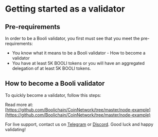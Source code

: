 # Getting started as a validator

## Pre-requirements

In order to be a Booli validator, you first must see that you meet the pre-requirements:

* You know what it means to be a Booli validator - How to become a validator
* You have at least 5K BOOLI tokens or you will have an aggregated delegation of at least 5K BOOLI tokens.

## How to become a Booli validator

To quickly become a validator, follow this steps:

Read more at: [https://github.com/Boolichain/CoinNetwork/tree/master/node-example](https://github.com/Boolichain/CoinNetwork/tree/master/node-example)

For live support, contact us on [Telegram](https://t.me/) or [Discord](https://discord.gg/). Good luck and happy validating!
